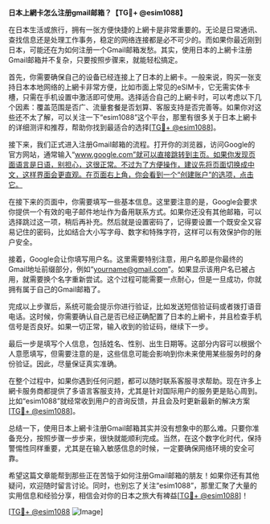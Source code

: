 **日本上網卡怎么注册gmail邮箱？【TG💪+ @esim1088】**

在日本生活或旅行，拥有一张方便快捷的上網卡是非常重要的。无论是日常通讯、查找信息还是处理工作事务，稳定的网络连接都是必不可少的。而如果你最近刚到日本，可能还在为如何注册一个Gmail邮箱发愁。其实，使用日本的上網卡注册Gmail邮箱并不复杂，只要按照步骤来，就能轻松搞定。

首先，你需要确保自己的设备已经连接上了日本的上網卡。一般来说，购买一张支持日本本地网络的上網卡非常方便，比如市面上常见的eSIM卡，它无需实体卡槽，只需在手机设置中激活即可使用。选择适合自己的上網卡时，可以考虑以下几个因素：覆盖范围是否广、流量套餐是否划算、客服支持是否完善等。如果你对这些还不太了解，可以关注一下“esim1088”这个平台，那里有很多关于日本上網卡的详细测评和推荐，帮助你找到最适合的选择[[TG💪+ @esim1088](https://t.me/s/esim1088)]。

接下来，我们正式进入注册Gmail邮箱的流程。打开你的浏览器，访问Google的官方网站，通常输入“www.google.com”就可以直接跳转到主页。如果你发现页面语言是日语，别担心，这很正常。不过为了方便操作，建议先将页面切换成中文，这样界面会更直观。在页面右上角，你会看到一个“创建账户”的选项，点击它。

在接下来的页面中，你需要填写一些基本信息。这里要注意的是，Google会要求你提供一个有效的电子邮件地址作为备用联系方式。如果你还没有其他邮箱，可以选择跳过这一项，稍后再补充。然后就是设置密码了，记得要设置一个既安全又容易记住的密码，比如结合大小写字母、数字和特殊字符，这样可以有效保护你的账户安全。

接着，Google会让你填写用户名。这里需要特别注意，用户名即是你最终的Gmail地址前缀部分，例如“yourname@gmail.com”。如果显示该用户名已被占用，就需要换个名字重新尝试。这个过程可能需要一点耐心，但是一旦成功，你就拥有属于自己的Gmail邮箱了。

完成以上步骤后，系统可能会提示你进行验证，比如发送短信验证码或者拨打语音电话。这时候，你需要确认自己是否已经正确配置了日本的上網卡，并且检查手机信号是否良好。如果一切正常，输入收到的验证码，继续下一步。

最后一步是填写个人信息，包括姓名、性别、出生日期等。这部分内容可以根据个人意愿填写，但需要注意的是，这些信息可能会影响到你未来使用某些服务时的身份验证。因此，尽量保证真实准确。

在整个过程中，如果你遇到任何问题，都可以随时联系客服寻求帮助。现在许多上網卡服务商都提供了多语言客服支持，尤其是针对国际用户的服务更是贴心周到。比如“esim1088”就经常收到用户的咨询反馈，并且会及时更新最新的解决方案[[TG💪+ @esim1088](https://t.me/s/esim1088)]。

总结一下，使用日本上網卡注册Gmail邮箱其实并没有想象中的那么难。只要你准备充分，按照步骤一步步来，很快就能顺利完成。当然，在这个数字化时代，保持警惕性同样重要，尤其是在输入敏感信息的时候，一定要确保网络环境的安全可靠。

希望这篇文章能帮到那些正在苦恼于如何注册Gmail邮箱的朋友！如果你还有其他疑问，欢迎随时留言讨论。同时，也别忘了关注“esim1088”，那里汇聚了大量的实用信息和经验分享，相信会对你的日本之旅大有裨益[[TG💪+ @esim1088](https://t.me/s/esim1088)]！

[[TG💪+ @esim1088](https://t.me/s/esim1088) ![Image](https://i.postimg.cc/4NQfJmqS/Snipaste-2025-05-13-00-14-12.png)]